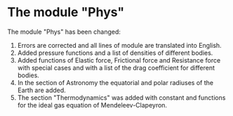 # The module "Phys"
The module "Phys" has been changed:
1. Errors are corrected and all lines of module are translated into English. 
2. Added pressure functions and a list of densities of different bodies. 
3. Added functions of Elastic force, Frictional force and Resistance force with special cases and with a list of the drag coefficient for different bodies. 
4. In the section of Astronomy the equatorial and polar radiuses of the Earth are added. 
5. The section "Thermodynamics" was added with constant and functions for the ideal gas equation of Mendeleev-Clapeyron.